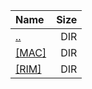 |Name|Size|
|:---|---:|
|[..](../index.html)|DIR|
|[[MAC]]([MAC]/index.html)|DIR|
|[[RIM]]([RIM]/index.html)|DIR|
